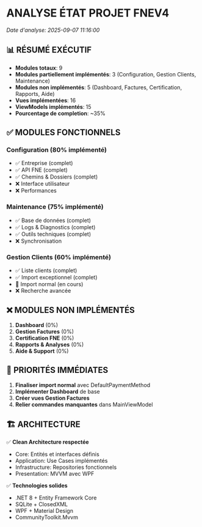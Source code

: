 # ANALYSE ÉTAT PROJET FNEV4

*Date d'analyse: 2025-09-07 11:16:00*

## 📊 RÉSUMÉ EXÉCUTIF

- **Modules totaux**: 9
- **Modules partiellement implémentés**: 3 (Configuration, Gestion Clients, Maintenance)
- **Modules non implémentés**: 5 (Dashboard, Factures, Certification, Rapports, Aide)
- **Vues implémentées**: 16
- **ViewModels implémentés**: 15
- **Pourcentage de completion**: ~35%

## ✅ MODULES FONCTIONNELS

### Configuration (80% implémenté)
- ✅ Entreprise (complet)
- ✅ API FNE (complet)
- ✅ Chemins & Dossiers (complet)
- ❌ Interface utilisateur
- ❌ Performances

### Maintenance (75% implémenté)
- ✅ Base de données (complet)
- ✅ Logs & Diagnostics (complet) 
- ✅ Outils techniques (complet)
- ❌ Synchronisation

### Gestion Clients (60% implémenté)
- ✅ Liste clients (complet)
- ✅ Import exceptionnel (complet)
- 🔄 Import normal (en cours)
- ❌ Recherche avancée

## ❌ MODULES NON IMPLÉMENTÉS

1. **Dashboard** (0%)
2. **Gestion Factures** (0%)
3. **Certification FNE** (0%)
4. **Rapports & Analyses** (0%)
5. **Aide & Support** (0%)

## 🎯 PRIORITÉS IMMÉDIATES

1. **Finaliser import normal** avec DefaultPaymentMethod
2. **Implémenter Dashboard** de base
3. **Créer vues Gestion Factures**
4. **Relier commandes manquantes** dans MainViewModel

## 🏗️ ARCHITECTURE

✅ **Clean Architecture respectée**
- Core: Entités et interfaces définis
- Application: Use Cases implémentés
- Infrastructure: Repositories fonctionnels
- Presentation: MVVM avec WPF

✅ **Technologies solides**
- .NET 8 + Entity Framework Core
- SQLite + ClosedXML
- WPF + Material Design
- CommunityToolkit.Mvvm
